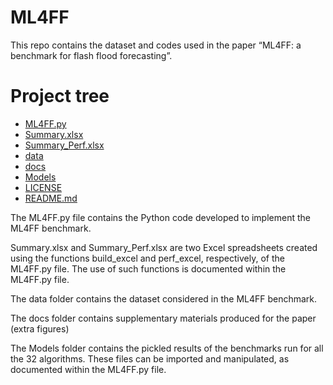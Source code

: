 # ML4FF

This repo contains the dataset and codes used in the paper “ML4FF: a benchmark for flash flood forecasting”.

# Project tree

 * [ML4FF.py](./ML4FF.py)
 * [Summary.xlsx](./Summary.xlsx)
 * [Summary_Perf.xlsx](./Summary_Perf.xlsx)
 * [data](./data)
 * [docs](./docs)
 * [Models](./Models)
 * [LICENSE](./LICENSE)
 * [README.md](./README.md)

The ML4FF.py file contains the Python code developed to implement the ML4FF benchmark.

Summary.xlsx and Summary_Perf.xlsx are two Excel spreadsheets created using the functions build_excel and perf_excel, respectively, of the ML4FF.py file. The use of such functions is documented within the ML4FF.py file.

The data folder contains the dataset considered in the ML4FF benchmark.

The docs folder contains supplementary materials produced for the paper (extra figures)

The Models folder contains the pickled results of the benchmarks run for all the 32 algorithms. These files can be imported and manipulated, as documented within the ML4FF.py file.
